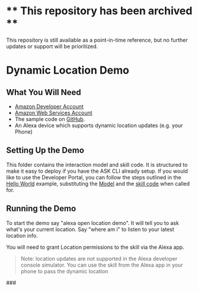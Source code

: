 # ** This repository has been archived **
This repository is still available as a point-in-time reference, but no further updates or support will be prioritized.

# Dynamic Location Demo

## What You Will Need
*  [Amazon Developer Account](http://developer.amazon.com/alexa)
*  [Amazon Web Services Account](http://aws.amazon.com/)
*  The sample code on [GitHub](https://github.com/alexa-samples/feature-demos/skill-demo-dynamic-location/).
*  An Alexa device which supports dynamic location updates (e.g. your Phone)

## Setting Up the Demo
This folder contains the interaction model and skill code.  It is structured to make it easy to deploy if you have the ASK CLI already setup.  If you would like to use the Developer Portal, you can follow the steps outlined in the [Hello World](https://github.com/alexa/skill-sample-nodejs-hello-world) example, substituting the [Model](./models/en-US.json) and the [skill code](./lambda/custom/index.js) when called for.

## Running the Demo
To start the demo say "alexa open location demo".  It will tell you to ask what's your current location.  Say "where am i" to listen to your latest location info.

You will need to grant Location permissions to the skill via the Alexa app.

> Note: location updates are not supported in the Alexa developer console simulator. You can use the skill from the Alexa app in your phone to pass the dynamic location

\###